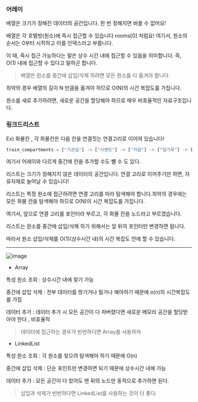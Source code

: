 ### 어레이

배열은 크기가 정해진 데이터의 공간입니다. 한 번 정해지면 바꿀 수 없어요!

배열은 각 호텔방(원소)에 즉시 접근할 수 있습니다 rooms[0] 처럼요! 여기서, 원소의 순서는 0부터 시작하고 이를 인덱스라고 부릅니다.

이 때, 즉시 접근 가능하다는 말은 상수 시간 내에 접근할 수 있음을 의미합니다. 즉,  O(1) 내에 접근할 수 있다고 말하곤 합니다.

> 배열은 원소를 중간에 삽입/삭제 하려면 모든 원소를 다 옮겨야 합니다. 

최악의 경우 배열의 길이 N 만큼을 옮겨야 하므로 O(N)의 시간 복잡도를 가집니다.

원소를 새로 추가하려면, 새로운 공간을 할당해야 하므로 매우 비효율적인 자료구조입니다.

### 링크드리스트

Ex) 화물칸 , 각 화물칸은 다음 칸을 연결짓는 연결고리로 이어져 있습니다!

```python
train_compartments = ["기관실"] -> ["시멘트"] -> ["자갈"] -> ["밀가루"] -> ["우편"]
```

여기서 어레이와 다르게 중간에 칸을 추가할 수도 뺼 수 도 있다.

리스트는 크기가 정해지지 않은 데이터의 공간입니다. 연결 고리로 이어주기만 하면, 자유자재로 늘어날 수 있습니다!

리스트는 특정 원소에 접근하려면 연결 고리를 따라 탐색해야 합니다.최악의 경우에는 모든 화물 칸을 탐색해야 하므로 O(N)의 시간 복잡도를 가집니다.

여기서, 앞으로 연결 고리를 포인터라 부르고, 각 화물 칸을 노드라고 부르겠습니다.

리스트는 원소를 중간에 삽입/삭제 하기 위해서는 앞 뒤의 포인터만 변경하면 됩니다. 

따라서 원소 삽입/삭제를 O(1)(상수시간 내)의 시간 복잡도 안에 할 수 있습니다.

---


![image](https://user-images.githubusercontent.com/78454649/145222719-58c88982-ace9-4561-9a1c-c12c1341e53d.png)

- Array 

특성 원소 조회 : 상수시간 내에 찾기 가능

중간에 삽입 삭제 : 전부 데이터를 땅기거나 밀거나 해야하기 때문에 o(n)의 시간복잡도를 가짐

데이터 추가 : 데이터 추가 시 모든 공간이 다 차버렸다면 새로운 메모리 공간을 할당받아야 한다 , 비효율적

> 데이터에 접근하는 경우가 빈번하다면 Array를 사용하자

- LinkedList 

특성 원소 조회 : 각 원소를 찾으려 탐색해야 하기 때문에 O(n)

중간에 삽입 삭제 : 단순 포인트만 변경하면 되기 때문에 상수시간 내에 가능

데이터 추가 : 모든 공간이 다 찼어도 맨 뒤의 노드만 동적으로 추가하면 된다.

> 삽입과 삭제가 빈번하다면 LinkedList를 사용하는 것이 더 좋다.












